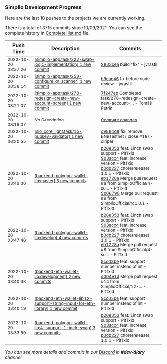 
### Simplio Development Progress

Here are the last 10 pushes to the projects we are currently working.

There is a total of 3715 commits since 10/09/2021. You can see the complete history in
 [Complete_list.md](Complete_list.md) file.

| Push Time | Description | Commits |
| --- | --- | --- |
| <sub>2022-10-20 08:37:26</sub> | <sub>[[simplio-app:task/222\-swap\-logic\-implementation] 1 new commit](https://github.com/SimplioOfficial/simplio-app/commit/2633cea00e7213ebceae0c946ccba2455fd30844)</sub> | <sub>[2633cea](https://github.com/SimplioOfficial/simplio-app/commit/2633cea00e7213ebceae0c946ccba2455fd30844) build "fix" - jvrastil</sub> |
| <sub>2022-10-20 08:36:14</sub> | <sub>[[simplio-app:task/258\-configure\_qr\_scanner] 1 new commit](https://github.com/SimplioOfficial/simplio-app/commit/b9eae46bd06cc3efde2c3024486e9c83216b2e03)</sub> | <sub>[b9eae46](https://github.com/SimplioOfficial/simplio-app/commit/b9eae46bd06cc3efde2c3024486e9c83216b2e03) fix before code review - jvrastil</sub> |
| <sub>2022-10-20 08:21:07</sub> | <sub>[[simplio-app:task/278\-redesign\-create\-new\-account\-screen] 1 new commit](https://github.com/SimplioOfficial/simplio-app/commit/7f247eb61155104b4e9202d9d077232ee11231d4)</sub> | <sub>[7f247eb](https://github.com/SimplioOfficial/simplio-app/commit/7f247eb61155104b4e9202d9d077232ee11231d4) Completed task/278-redesign-create-new-account-... - Tomáš Petrík</sub> |
| <sub>2022-10-20 08:19:07</sub> | <sub>_No Description_</sub> | <sub>[Compare changes](https://github.com/SimplioOfficial/simplio-app/compare/c3f61845d4de...e2191cde2563)</sub> |
| <sub>2022-10-20 06:20:55</sub> | <sub>[[sio_core_light:task/15\-pubkey\-validator] 1 new commit](https://github.com/SimplioOfficial/sio_core_light/commit/c9864d86df6bee6af41b8facc683b643871b920c)</sub> | <sub>[c9864d8](https://github.com/SimplioOfficial/sio_core_light/commit/c9864d86df6bee6af41b8facc683b643871b920c) fix: remove BNBTestnet ( close #16) - ciripel</sub> |
| <sub>2022-10-20 03:49:00</sub> | <sub>[[backend-polygon-wallet-lib:master] 5 new commits](https://github.com/SimplioOfficial/backend-polygon-wallet-lib/compare/aa36440bf015...5b06798ba574)</sub> | <sub>[b26e353](https://github.com/SimplioOfficial/backend-polygon-wallet-lib/commit/b26e3538ca413412d0c3e81ef7ab31a122d3d1cb) feat: 1inch swap support - PitTxid<br>[903acc4](https://github.com/SimplioOfficial/backend-polygon-wallet-lib/commit/903acc4111217764cc2ff8294c618c803d6af430) feat: increase version - PitTxid<br>[b0db227](https://github.com/SimplioOfficial/backend-polygon-wallet-lib/commit/b0db2277f15666035119bf204157bf23563d5a02) chore(release): 1.0.1 - PitTxid<br>[eb1728a](https://github.com/SimplioOfficial/backend-polygon-wallet-lib/commit/eb1728a33506ddc1723326f08241ebd00201c42d) Merge pull request #8 from SimplioOfficial/4-su... - PitTxid<br>[5b06798](https://github.com/SimplioOfficial/backend-polygon-wallet-lib/commit/5b06798ba5747291f7b7b72b3078c40d89be2ea4) Merge pull request #9 from SimplioOfficial/rc1.0.1 - PitTxid</sub> |
| <sub>2022-10-20 03:47:48</sub> | <sub>[[backend-polygon-wallet-lib:develop] 4 new commits](https://github.com/SimplioOfficial/backend-polygon-wallet-lib/compare/ebcd4de827bd...eb1728a33506)</sub> | <sub>[b26e353](https://github.com/SimplioOfficial/backend-polygon-wallet-lib/commit/b26e3538ca413412d0c3e81ef7ab31a122d3d1cb) feat: 1inch swap support - PitTxid<br>[903acc4](https://github.com/SimplioOfficial/backend-polygon-wallet-lib/commit/903acc4111217764cc2ff8294c618c803d6af430) feat: increase version - PitTxid<br>[b0db227](https://github.com/SimplioOfficial/backend-polygon-wallet-lib/commit/b0db2277f15666035119bf204157bf23563d5a02) chore(release): 1.0.1 - PitTxid<br>[eb1728a](https://github.com/SimplioOfficial/backend-polygon-wallet-lib/commit/eb1728a33506ddc1723326f08241ebd00201c42d) Merge pull request #8 from SimplioOfficial/4-su... - PitTxid</sub> |
| <sub>2022-10-20 03:40:38</sub> | <sub>[[backend-eth-wallet-lib:development] 2 new commits](https://github.com/SimplioOfficial/backend-eth-wallet-lib/compare/d6b35aa7d0ea...d004e1dc380a)</sub> | <sub>[9cc03be](https://github.com/SimplioOfficial/backend-eth-wallet-lib/commit/9cc03be436caa9e0a3bf156b87e2b687e4cf759a) feat: support number instead of int - PitTxid<br>[d004e1d](https://github.com/SimplioOfficial/backend-eth-wallet-lib/commit/d004e1dc380a25d75977705ebb52b52855ae1491) Merge pull request #14 from SimplioOfficial/12-... - PitTxid</sub> |
| <sub>2022-10-20 03:40:19</sub> | <sub>[[backend-eth-wallet-lib:12\-support\-string\-input\-for\-eth\-library] 1 new commit](https://github.com/SimplioOfficial/backend-eth-wallet-lib/commit/9cc03be436caa9e0a3bf156b87e2b687e4cf759a)</sub> | <sub>[9cc03be](https://github.com/SimplioOfficial/backend-eth-wallet-lib/commit/9cc03be436caa9e0a3bf156b87e2b687e4cf759a) feat: support number instead of int - PitTxid</sub> |
| <sub>2022-10-20 03:33:59</sub> | <sub>[[backend-polygon-wallet-lib:4\-support\-1\-inch\-swap] 3 new commits](https://github.com/SimplioOfficial/backend-polygon-wallet-lib/compare/ebcd4de827bd...b0db2277f156)</sub> | <sub>[b26e353](https://github.com/SimplioOfficial/backend-polygon-wallet-lib/commit/b26e3538ca413412d0c3e81ef7ab31a122d3d1cb) feat: 1inch swap support - PitTxid<br>[903acc4](https://github.com/SimplioOfficial/backend-polygon-wallet-lib/commit/903acc4111217764cc2ff8294c618c803d6af430) feat: increase version - PitTxid<br>[b0db227](https://github.com/SimplioOfficial/backend-polygon-wallet-lib/commit/b0db2277f15666035119bf204157bf23563d5a02) chore(release): 1.0.1 - PitTxid</sub> |

_You can see more details and commits in our [Discord](https://discord.gg/aKhjuwZmdP) in **#dev-diary** channel._

